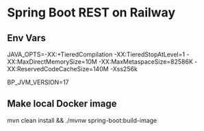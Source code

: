 Spring Boot REST on Railway
============================

## Env Vars

JAVA_OPTS=-XX:+TieredCompilation -XX:TieredStopAtLevel=1 -XX:MaxDirectMemorySize=10M -XX:MaxMetaspaceSize=82586K -XX:ReservedCodeCacheSize=140M -Xss256k

BP_JVM_VERSION=17

## Make local Docker image

mvn clean install && ./mvnw spring-boot:build-image


